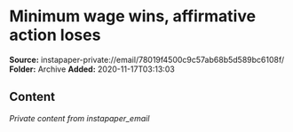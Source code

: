 # Minimum wage wins, affirmative action loses

**Source:** instapaper-private://email/78019f4500c9c57ab68b5d589bc6108f/
**Folder:** Archive
**Added:** 2020-11-17T03:13:03




## Content
*Private content from instapaper_email*
